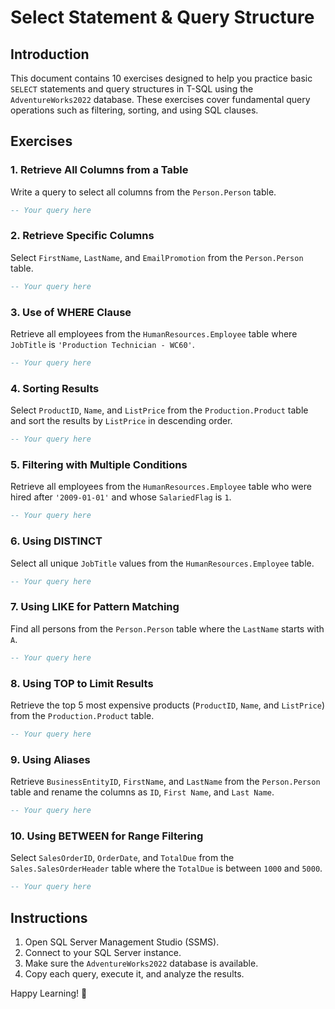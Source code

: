 # Select Statement & Query Structure

## Introduction

This document contains 10 exercises designed to help you practice basic `SELECT` statements and query structures in T-SQL using the `AdventureWorks2022` database. These exercises cover fundamental query operations such as filtering, sorting, and using SQL clauses.

## **Exercises**

### 1. Retrieve All Columns from a Table

Write a query to select all columns from the `Person.Person` table.

```sql
-- Your query here
```

### 2. Retrieve Specific Columns

Select `FirstName`, `LastName`, and `EmailPromotion` from the `Person.Person` table.

```sql
-- Your query here
```

### 3. Use of WHERE Clause

Retrieve all employees from the `HumanResources.Employee` table where `JobTitle` is `'Production Technician - WC60'`.

```sql
-- Your query here
```

### 4. Sorting Results

Select `ProductID`, `Name`, and `ListPrice` from the `Production.Product` table and sort the results by `ListPrice` in descending order.

```sql
-- Your query here
```

### 5. Filtering with Multiple Conditions

Retrieve all employees from the `HumanResources.Employee` table who were hired after `'2009-01-01'` and whose `SalariedFlag` is `1`.

```sql
-- Your query here
```

### 6. Using DISTINCT

Select all unique `JobTitle` values from the `HumanResources.Employee` table.

```sql
-- Your query here
```

### 7. Using LIKE for Pattern Matching

Find all persons from the `Person.Person` table where the `LastName` starts with `A`.

```sql
-- Your query here
```

### 8. Using TOP to Limit Results

Retrieve the top 5 most expensive products (`ProductID`, `Name`, and `ListPrice`) from the `Production.Product` table.

```sql
-- Your query here
```

### 9. Using Aliases

Retrieve `BusinessEntityID`, `FirstName`, and `LastName` from the `Person.Person` table and rename the columns as `ID`, `First Name`, and `Last Name`.

```sql
-- Your query here
```

### 10. Using BETWEEN for Range Filtering

Select `SalesOrderID`, `OrderDate`, and `TotalDue` from the `Sales.SalesOrderHeader` table where the `TotalDue` is between `1000` and `5000`.

```sql
-- Your query here
```

## **Instructions**

1. Open SQL Server Management Studio (SSMS).
2. Connect to your SQL Server instance.
3. Make sure the `AdventureWorks2022` database is available.
4. Copy each query, execute it, and analyze the results.

Happy Learning! 🚀
